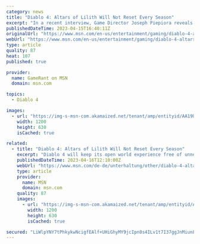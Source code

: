 ```yaml
---
category: news
title: "Diablo 4: Altars of Lilith Will Not Reset Every Season"
excerpt: "In a recent interview, Game Director Joseph Piepiora reveals how the Renown system in Diablo 4 will avoid turning the open world into a chore."
publishedDateTime: 2023-04-15T16:40:11Z
originalUrl: "https://www.msn.com/en-us/entertainment/gaming/diablo-4-altars-of-lilith-will-not-reset-every-season/ar-AA19UGPU"
webUrl: "https://www.msn.com/en-us/entertainment/gaming/diablo-4-altars-of-lilith-will-not-reset-every-season/ar-AA19UGPU"
type: article
quality: 87
heat: 107
published: true

provider:
  name: GameRant on MSN
  domain: msn.com

topics:
  - Diablo 4

images:
  - url: "https://img-s-msn-com.akamaized.net/tenant/amp/entityid/AA19UwXv.img?h=630&w=1200&m=6&q=60&o=t&l=f&f=jpg"
    width: 1200
    height: 630
    isCached: true

related:
  - title: "Diablo 4: Altars of Lilith Will Not Reset Every Season"
    excerpt: "Diablo 4 will keep its open world experience free of unnecessary chores, as Altars of Lilith will persist across seasons. With the Open Beta in late March concluded, player feedback on Diablo 4 was ..."
    publishedDateTime: 2023-04-16T12:10:00Z
    webUrl: "https://www.msn.com/de-de/unterhaltung/other/diablo-4-altars-of-lilith-will-not-reset-every-season/ar-AA19UGPU"
    type: article
    provider:
      name: MSN
      domain: msn.com
    quality: 87
    images:
      - url: "https://img-s-msn-com.akamaized.net/tenant/amp/entityid/AA19UwXv.img?h=630&w=1200&m=6&q=60&o=t&l=f&f=jpg"
        width: 1200
        height: 630
        isCached: true

secured: "LiWlpYNY7tPhkykwNcigfEAlf+UHiGhyMY9jcIpn0s4ILv1t7I37ggJnMiunLqYLF8np3KnTmZNjqIs3DP5bjJpubDd98tLS3diF1Ed8Q0K6WwD4/j3Wwkdf318hpFiZ2OOfrhav1VokwK9mWW1D9hLmDI7R100boSwZmLjMyVZ7akxfDMaCwe4N35dCoVdEP/D8o+hLxUUz0PcKZdgWXWaL2f4ziDNP3YWDodzMC6tolN2POQxmSAW2efjK6Z4d6yFdfFU8RaiHErzqk0bb004iKBpxZ33fJ0wIwx28okCj5hi4sMA7rlZTRjE8UiFt31LJug6ntOhkgIF5xIuv9QztNI2YFkj0lkZD59ilk48=;dNGvK/+mn5oPcg86wBjixg=="
---
```


